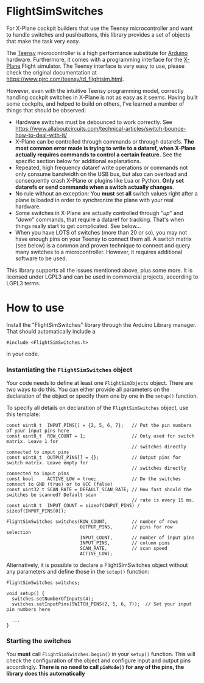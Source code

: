 # FlightSimSwitches

For X-Plane cockpit builders that use the Teensy microcontroller and want to
handle switches and pushbuttons, this library provides a set of objects that
make the task very easy.

The [Teensy](https://www.pjrc.com) microcontroller is a high performance
substitute for [Arduino](https://www.arduino.cc) hardware. Furthermore, it comes
with a programming interface for the [X-Plane](https://www.x-plane.com) Flight
simulator. The Teensy interface is very easy to use, please check the original
documentation at https://www.pjrc.com/teensy/td_flightsim.html.

However, even with the intuitive Teensy programming model, correctly handling
cockpit switches in X-Plane is not as easy as it seems. Having built some
cockpits, and helped to build on others, I've learned a number of things that
should be observed:

* Hardware switches must be debounced to work correctly. See https://www.allaboutcircuits.com/technical-articles/switch-bounce-how-to-deal-with-it/
* X-Plane can be controlled through commands or through datarefs. **The most
  common error made is trying to write to a dataref, when X-Plane actually
  requires commands to control a certain feature.** See the specific section
  below for additional explanations.
* Repeated, high frequency dataref write operations or commands not only consume
  bandwidth on the USB bus, but also can overload and consequently crash X-Plane
  or plugins like Lua or Python. **Only set datarefs or send commands when a
  switch actually changes**.
* No rule without an exception: You **must** set **all** switch values right after
  a plane is loaded in order to synchronize the plane with your real hardware.
* Some switches in X-Plane are actually controlled through "*up*" and
  "*down*" commands, that require a dataref for tracking. That's when things
  really start to get complicated. See below...
* When you have LOTS of switches (more than 20 or so), you may not have enough
  pins on your Teensy to connect them all. A switch matrix (see below) is a
  common and proven technique to connect and query many switches to a
  microcontroller. However, it requires additional software to be used.

This library supports all the issues mentioned above, plus some more. It is
licensed under LGPL3 and can be used in commercial projects, according to LGPL3
terms.

# How to use

Install the "FlightSimSwitches" library through the Arduino Library manager.
That should automatically include a

```
#include <FlightSimSwitches.h>
```

in your code.

### Instantiating the `FlightSimSwitches` object

Your code needs to define at least one `FlightSimObjects` object. There are two
ways to do this. You can either provide all parameters on the declaration of
the object or specify them one by one in the `setup()` function.

To specify all details on declaration of the `FlightSimSwitches` object, use
this template:

```
const uint8_t  INPUT_PINS[] = {2, 5, 6, 7};   // Put the pin numbers of your input pins here
const uint8_t  ROW_COUNT = 1;                 // Only used for switch matrix. Leave 1 for
                                              // switches directly connected to input pins
const uint8_t  OUTPUT_PINS[] = {};            // Output pins for switch matrix. Leave empty for
                                              // switches directly connected to input pins
const bool     ACTIVE_LOW = true;             // Do the switches connect to GND (true) or to VCC (false)
const uint32_t SCAN_RATE = DEFAULT_SCAN_RATE; // How fast should the switches be scanned? Default scan
                                              // rate is every 15 ms.
const uint8_t  INPUT_COUNT = sizeof(INPUT_PINS) / sizeof(INPUT_PINS[0]);

FlightSimSwitches switches(ROW_COUNT,         // number of rows
                           OUTPUT_PINS,       // pins for row selection
                           INPUT_COUNT,       // number of input pins
                           INPUT_PINS,        // column pins
                           SCAN_RATE,         // scan speed
                           ACTIVE_LOW);
```
Alternatively, it is possible to declare a FlightSimSwitches object without any
parameters and define those in the `setup()` function:

```
FlightSimSwitches switches;

void setup() {
  switches.setNumberOfInputs(4);
  switches.setInputPins(SWITCH_PINS(2, 5, 6, 7));  // Set your input pin numbers here

  ...
}
```

### Starting the switches

You **must** call `FlightSimSwitches.begin()` in your `setup()` function. This
will check the configuration of the object and configure input and output pins
accordingly.
**There is no need to call `pinMode()` for any of the pins, the library does this
automatically**
